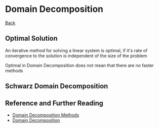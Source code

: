 # Domain Decomposition

[Back](../../index.md#hpc)

## Optimal Solution

An iterative method for solving a linear system is optimal, if it's rate of convergence to the solution is independent of the size of the problem

Optimal in Domain Decomposition does not mean that there are no faster methods

## Schwarz Domain Decomposition



## Reference and Further Reading

- [Domain Decomposition Methods](https://en.wikipedia.org/wiki/Domain_decomposition_methods)
- [Domain Decomposition](https://github.com/arielshao/Domain-Decomposition-)
